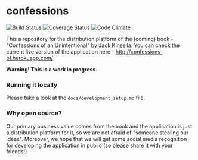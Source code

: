 # confessions

[![Build Status](https://travis-ci.org/jackkinsella/confessions.svg?branch=master)](https://travis-ci.org/jackkinsella/confessions)
[![Coverage Status](https://coveralls.io/repos/github/jackkinsella/confessions/badge.svg?branch=master)](https://coveralls.io/github/jackkinsella/confessions?branch=master)
[![Code Climate](https://codeclimate.com/github/jackkinsella/confessions/badges/gpa.svg)](https://codeclimate.com/github/jackkinsella/confessions)

This a repository for the distribution platform of the (coming) book - "Confessions of an Unintentional" by [Jack Kinsella](http://www.jackkinsella.ie/). You can check the current live version of the application here - http://confessions-of.herokuapp.com/

**Warning! This is a work in progress.**

### Running it locally

Please take a look at the ```docs/development_setup.md``` file.

### Why open source?

Our primary business value comes from the book and the application is just a distribution platform for it, so we are not afraid of "someone stealing our ideas". Moreover, we hope that we will get some social media recognition for developing the application in public (so please share it with your friends!)


